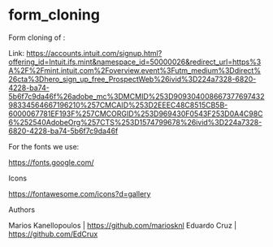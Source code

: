 # form_cloning

Form cloning of :

Link: https://accounts.intuit.com/signup.html?offering_id=Intuit.ifs.mint&namespace_id=50000026&redirect_url=https%3A%2F%2Fmint.intuit.com%2Foverview.event%3Futm_medium%3Ddirect%26cta%3Dhero_sign_up_free_ProspectWeb%26ivid%3D224a7328-6820-4228-ba74-5b6f7c9da46f%26adobe_mc%3DMCMID%253D90930400866737769743298334564667196210%257CMCAID%253D2EEEC48C8515CB5B-6000067781EF193F%257CMCORGID%253D969430F0543F253D0A4C98C6%252540AdobeOrg%257CTS%253D1574799678%26ivid%3D224a7328-6820-4228-ba74-5b6f7c9da46f


For the fonts we use: 

https://fonts.google.com/

Icons

https://fontawesome.com/icons?d=gallery 

Authors

Marios Kanellopoulos | https://github.com/mariosknl
Eduardo Cruz         | https://github.com/EdCrux 


